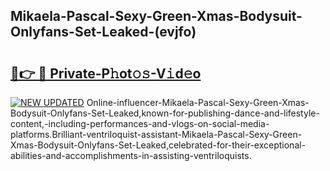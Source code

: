 ## Mikaela-Pascal-Sexy-Green-Xmas-Bodysuit-Onlyfans-Set-Leaked-(evjfo)


# <h2><a href="https://mediaupload.pro?-19M">🔗👉 🔴 Private-P𝚑ot𝚘𝚜-V𝚒d𝚎o</a></h2>

[![NEW UPDATED](https://i.imgur.com/0qMVB7G.gif)](https://mediaupload.pro?-19M)
Online-influencer-Mikaela-Pascal-Sexy-Green-Xmas-Bodysuit-Onlyfans-Set-Leaked,known-for-publishing-dance-and-lifestyle-content,-including-performances-and-vlogs-on-social-media-platforms.Brilliant-ventriloquist-assistant-Mikaela-Pascal-Sexy-Green-Xmas-Bodysuit-Onlyfans-Set-Leaked,celebrated-for-their-exceptional-abilities-and-accomplishments-in-assisting-ventriloquists.  